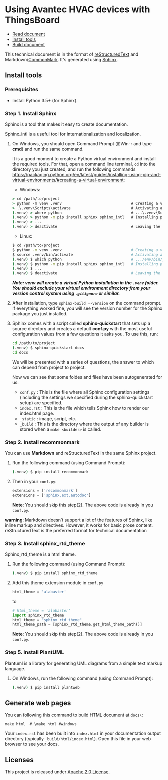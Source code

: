 # Using Avantec HVAC devices with ThingsBoard

* [Read document](https://avantec-thingsboard.readthedocs.org)
* [Install tools](#install-tools)
* [Build document](#generate-web-pages)


This technical document is in the format of [reStructuredText](https://docutils.sourceforge.io/docs/ref/rst/restructuredtext.html) and Markdown/[CommonMark](https://commonmark.org/). It's generated using [Sphinx](https://www.sphinx-doc.org/).

## Install tools

### Prerequisites

* Install Python 3.5+ (for Sphinx).

<!-- * Install Java 8 or later (for sphinxcontrib-plantuml). -->

<!-- ### Step 1. Install Graphviz on Windows (for plantuml)

1. Download **Graphviz 2.38 Stable Release** from this [link](https://graphviz.org/_pages/Download/Download_windows.html).

2. Execute this windows installation package. The default installation path is: ***C:\Program Files (x86)\GraphvizX.XX\bin*** (Example: Graphviz**X.XX** → Graphviz**2.38**).

3. Set the PATH system variable and add `C:\Program Files (x86)\GraphvizX.XX\bin` to the existing path, eg: `C:\Program Files (x86)\Graphviz2.38\bin`.

4. Check with `dot -version` at the command prompt whether your changes are reflected:

    ```log
    C:\Users\Avantec>dot -version
    dot - graphviz version 2.38.0 (20140413.2041)
    libdir = "C:\Program Files (x86)\Graphviz2.38\bin"
    Activated plugin library: gvplugin_dot_layout.dll
    Using layout: dot:dot_layout
    Activated plugin library: gvplugin_core.dll
    ...
    ``` -->

### Step 1. Install Sphinx

Sphinx is a tool that makes it easy to create documentation.

Sphinx_intl is a useful tool for internationalization and localization.

1. On Windows, you should open Command Prompt (⊞Win-r and type **cmd**) and run the same command.
    
    It is a good moment to create a Python virtual environment and install the required tools. For that, open a command line terminal, `cd` into the directory you just created, and run the following commands <https://packaging.python.org/en/latest/guides/installing-using-pip-and-virtual-environments/#creating-a-virtual-environment>:

    * Windows:

    ```cmd
    > cd /path/to/project
    > python -m venv .venv                               # Creating a virtual environment
    > .\.venv\Scripts\activate                           # Activating a virtual environment
    (.venv) > where python                               # ...\.venv\Scripts\python.exe
    (.venv) > python -m pip install sphinx sphinx_intl   # Installing packages
    (.venv) > ...
    (.venv) > deactivate                                 # Leaving the virtual environment
    ```

    * Linux:

    ```sh
    $ cd /path/to/project
    $ python -m venv .venv                               # Creating a virtual environment
    $ source .venv/bin/activate                          # Activating a virtual environment
    (.venv) $ which python                               # .../env/bin/python
    (.venv) $ python -m pip install sphinx sphinx_intl   # Installing packages
    (.venv) $ ...
    (.venv) $ deactivate                                 # Leaving the virtual environment
    ```

    ***Note: venv will create a virtual Python installation in the `.venv` folder. You should exclude your virtual environment directory from your version control system using `.gitignore` or similar.***

2. After installation, type `sphinx-build --version` on the command prompt. If everything worked fine, you will see the version number for the Sphinx package you just installed.

3. Sphinx comes with a script called **sphinx-quickstart** that sets up a source directory and creates a default **conf.py** with the most useful configuration values from a few questions it asks you. To use this, run:

    ```sh
    cd /path/to/project
    (.venv) $ sphinx-quickstart docs
    cd docs
    ```

    We will be presented with a series of questions, the answer to which can depend from project to project.

    Now we can see that some foldes and files have been autogenerated for us:

    * `conf.py` : This is the file where all Sphinx configuration settings (including the settings we specified during the sphinx-quickstart setup) are specified.
    * `index.rst` : This is the file which tells Sphinx how to render our index.html page.
    * `_static` : image, script, etc.
    * `_build` : This is the directory where the output of any builder is stored when a `make <builder>` is called.

### Step 2. Install recommonmark

You can use **Markdown** and reStructuredText in the same Sphinx project.

1. Run the following command (using Command Prompt):

    ```sh
    (.venv) $ pip install recommonmark
    ```

2. Then in your `conf.py`:

    ```python
    extensions = ['recommonmark']
    extensions = ['sphinx.ext.autodoc']
    ```

    **Note**: You should skip this step(2). The above code is already in you `conf.py`.

**warning**: Markdown doesn’t support a lot of the features of Sphinx, like inline markup and directives. However, it works for basic prose content. reStructuredText is the preferred format for technical documentation

### Step 3. Install sphinx_rtd_theme

Sphinx_rtd_theme is a html theme.

1. Run the following command (using Command Prompt):

    ```sh
    (.venv) $ pip install sphinx_rtd_theme
    ```

2. Add this theme extension module in ```conf.py```

    ```python
    html_theme = 'alabaster'
    ```

    to

    ```python
    # html_theme = 'alabaster'
    import sphinx_rtd_theme
    html_theme = "sphinx_rtd_theme"
    html_theme_path = [sphinx_rtd_theme.get_html_theme_path()]
    ```

    **Note**: You should skip this step(2). The above code is already in you `conf.py`.

### Step 5. Install PlantUML

Plantuml is a library for generating UML diagrams from a simple text markup language.

1. On Windows, run the following command (using Command Prompt):

    ```sh
    (.venv) $ pip install plantweb
    ```
<!--
2. Add this *UML* extension modules in ```conf.py```:

    ```python
    extensions = ['plantweb.directive']
    ```

    **Note**: You may skip this step(2). The above code is already in you `conf.py`.
-->

<!-- ### Step 5. Install sphinxcontrib-plantuml

Plantuml is a library for generating UML diagrams from a simple text markup language.

1. On Windows, run the following command (using Command Prompt):

    ```sh
    pip install sphinxcontrib-plantuml
    # pip install plantweb
    ```

    **note**: When you install **sphinxcontrib-plantuml**, you may get a error: *attributeerror '_namespacepath' object has no attribute 'sort'*. Please execute command `python -m pip install --upgrade pip setuptools wheel` to fixed it.

2. Download plantuml.xxx.jar from this [link](https://plantuml.com/en/download), then save it to `docs\tool\`.

    **Note**: You may skip this step(2), because we already save `plantuml.xxx.jar` in `docs/tool/`.

3. Check with `java -jar docs\tool\plantuml.xxx.jar -version` at the command prompt whether your changes are reflected:

    ```log
    PlantUML version 1.2020.15 (Sun Jun 28 19:39:45 CST 2020)
    (GPL source distribution)
    Java Runtime: OpenJDK Runtime Environment
    JVM: OpenJDK 64-Bit Server VM
    Default Encoding: MS950_HKSCS
    Language: zh
    Country: HK

    PLANTUML_LIMIT_SIZE: 4096

    Dot version: dot - graphviz version 2.38.0 (20140413.2041)
    Installation seems OK. File generation OK
    ```

4. Add this *UML* extension modules in ```conf.py```:

    ```python
    extensions = ['sphinxcontrib.plantuml']

    import os
    plantuml_relative_path_ = r'tool\plantuml.1.2020.15.jar'
    plantuml = 'java -jar ' + os.path.join(os.path.abspath(os.getcwd()), plantuml_relative_path_)
    ```

    **Note**: You may skip this step(4). The above code is already in you `conf.py`. -->

## Generate web pages

You can following this command to build HTML document at `docs\`:

```shell
make html  #.\make html #windows
```

Your `index.rst` has been built into `index.html` in your documentation output directory (typically `_build/html/index.html`). Open this file in your web browser to see your docs.

## Licenses

This project is released under [Apache 2.0 License](./LICENSE).

<!-- [plantuml.jar](https://plantuml.com/) is released under [Apache 2.0 License](./docs/tool/COPYING). -->

<!-- [ThingsBoard document](https://github.com/thingsboard/thingsboard.github.io) is released under [Apache 2.0 License](https://github.com/thingsboard/thingsboard.github.io/blob/master/LICENSE). -->
